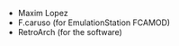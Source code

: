 <!-- CONTRIBUTING.md -->
* Maxim Lopez
* F.caruso (for EmulationStation FCAMOD)
* RetroArch (for the software)